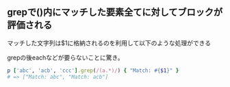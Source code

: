 ## grepで()内にマッチした要素全てに対してブロックが評価される

マッチした文字列は$1に格納されるのを利用して以下のような処理ができる

grepの後eachなどが要らないことに驚き。

```ruby
p ['abc', 'acb', 'ccc'].grep(/(a.*)/) { "Match: #{$1}" }
# => ["Match: abc", "Match: acb"]
```
